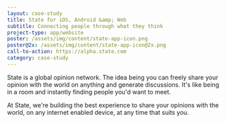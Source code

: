 ```yaml
---
layout: case-study
title: State for iOS, Android &amp; Web
subtitle: Connecting people through what they think
project-type: app/website
poster: /assets/img/content/state-app-icon.png
poster@2x: /assets/img/content/state-app-icon@2x.png
call-to-action: https://alpha.state.com
category: case-study
---
```

<div class="text-col t--center">
  <p class="lede">State is a global opinion network. The idea being you can freely share your opinion with the world on anything and generate discussions. It's like being in a room and instantly finding people you'd want to meet.</p>
  <p>At State, we're building the best experience to share your opinions with the world, on any internet enabled device, at any time that suits you.</p>
</div>
